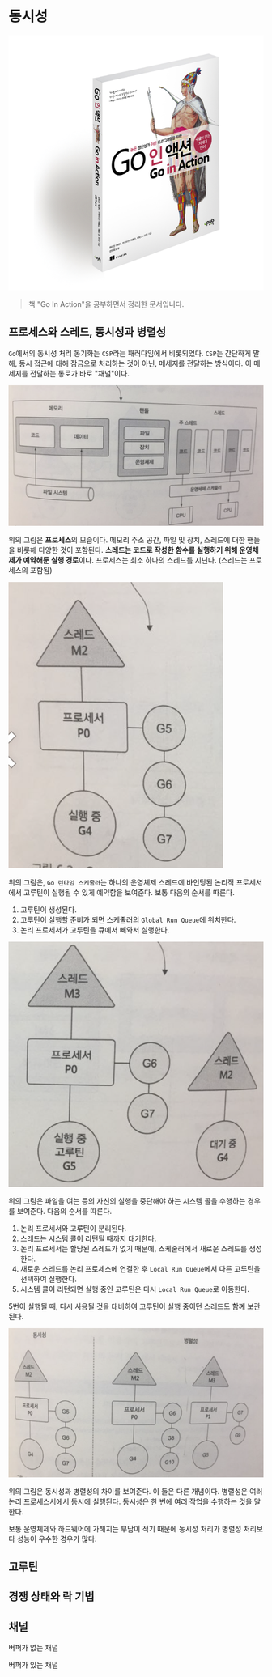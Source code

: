 # 동시성

![대표사진](../logo.png)

> 책 "Go In Action"을 공부하면서 정리한 문서입니다.



## 프로세스와 스레드, 동시성과 병렬성

`Go`에서의 동시성 처리 동기화는 `CSP`라는 패러다임에서 비롯되었다. `CSP`는 간단하게 말해, 동시 접근에 대해 잠금으로 처리하는 것이 아닌, 메세지를 전달하는 방식이다. 이 메세지를 전달하는 통로가 바로 "채널"이다.

![프로세스](./01.png)

위의 그림은 **프로세스**의 모습이다. 메모리 주소 공간, 파일 및 장치, 스레드에 대한 핸들을 비롯해 다양한 것이 포함된다. **스레드는 코드로 작성한 함수를 실행하기 위해 운영체제가 예약해둔 실행 경로**이다. 프로세스는 최소 하나의 스레드를 지닌다. (스레드는 프로세스의 포함됨) 
 

![런타임 스케줄러 일반적인 관리](./02.png)

위의 그림은, `Go 런타임 스케줄러`는 하나의 운영체제 스레드에 바인딩된 논리적 프로세서에서 고루틴이 실행될 수 있게 예약함을 보여준다. 보통 다음의 순서를 따른다.

1) 고루틴이 생성된다.
2) 고루틴이 실행할 준비가 되면 스케줄러의 `Global Run Queue`에 위치한다.
3) 논리 프로세서가 고루틴을 큐에서 빼와서 실행한다.

![런타임 스케줄러 시스템 콜 발생 시 관리](./03.png)

위의 그림은 파일을 여는 등의 자신의 실행을 중단해야 하는 시스템 콜을 수행하는 경우를 보여준다. 다음의 순서를 따른다.

1) 논리 프로세서와 고루틴이 분리된다.
2) 스레드는 시스템 콜이 리턴될 때까지 대기한다. 
3) 논리 프로세서는 할당된 스레드가 없기 때문에, 스케줄러에서 새로운 스레드를 생성한다.
4) 새로운 스레드를 논리 프로세스에 연결한 후 `Local Run Queue`에서 다른 고루틴을 선택하여 실행한다.
5) 시스템 콜이 리턴되면 실행 중인 고루틴은 다시 `Local Run Queue`로 이동한다.

5번이 실행될 때, 다시 사용될 것을 대비하여 고루틴이 실행 중이던 스레드도 함꼐 보관된다.

![동시성과 병렬성](./04.png)

위의 그림은 동시성과 병렬성의 차이를 보여준다. 이 둘은 다른 개념이다. 병렬성은 여러 논리 프로세스서에서 동시에 실행된다. 동시성은 한 번에 여러 작업을 수행하는 것을 말한다. 

보통 운영체제와 하드웨어에 가해지는 부담이 적기 때문에 동시성 처리가 병렬성 처리보다 성능이 우수한 경우가 많다.


## 고루틴



## 경쟁 상태와 락 기법

## 채널

버퍼가 없는 채널

버퍼가 있는 채널